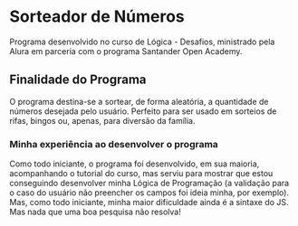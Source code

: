 <h1>Sorteador de Números</h1>
<p>Programa desenvolvido no curso de Lógica - Desafios, ministrado pela Alura em parceria com o programa Santander Open Academy.</p>
<h2>Finalidade do Programa</h2>
<p>O programa destina-se a sortear, de forma aleatória, a quantidade de números desejada pelo usuário. Perfeito para ser usado em sorteios de rifas, bingos ou, apenas, para diversão da família.</p>
<h3>Minha experiência ao desenvolver o programa</h3>
<p>Como todo iniciante, o programa foi desenvolvido, em sua maioria, acompanhando o tutorial do curso, mas serviu para mostrar que estou conseguindo desenvolver minha Lógica de Programação (a validação para o caso do usuário não preencher os campos foi ideia minha, por exemplo). Mas, como todo iniciante, minha maior dificuldade ainda é a sintaxe do JS. Mas nada que uma boa pesquisa não resolva!</p>
